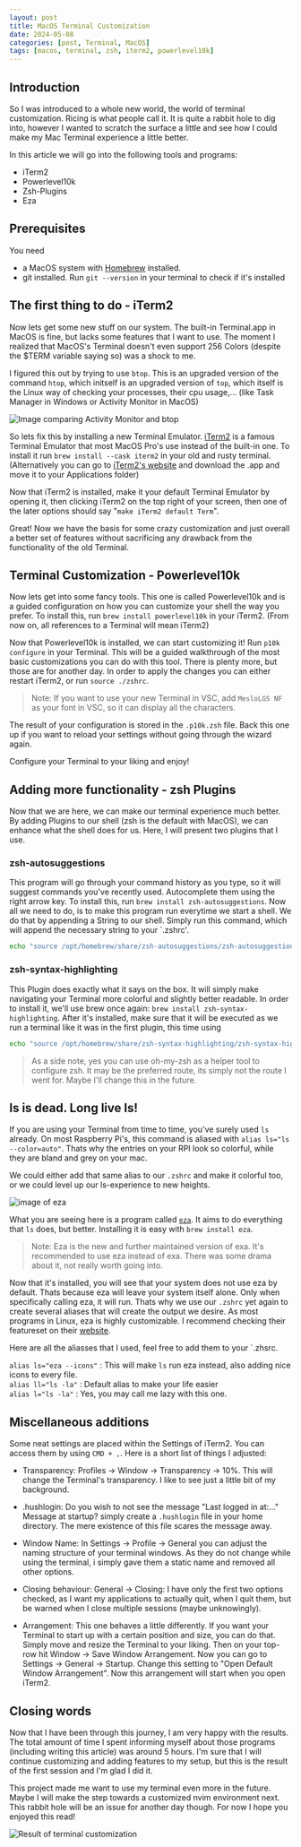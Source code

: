 ```yaml
---
layout: post
title: MacOS Terminal Customization
date: 2024-05-08
categories: [post, Terminal, MacOS]
tags: [macos, terminal, zsh, iterm2, powerlevel10k]
---
```


## Introduction

So I was introduced to a whole new world, the world of terminal customization. Ricing is what people call it.
It is quite a rabbit hole to dig into, however I wanted to scratch the surface a little and see how I could make my Mac Terminal experience a little better.

In this article we will go into the following tools and programs:
- iTerm2
- Powerlevel10k
- Zsh-Plugins
- Eza

## Prerequisites

You need
- a MacOS system with [Homebrew](https://brew.sh/) installed.
- git installed. Run `git --version` in your terminal to check if it's installed

## The first thing to do - iTerm2

Now lets get some new stuff on our system. The built-in Terminal.app in MacOS is fine, but lacks some features that I want to use.
The moment I realized that MacOS's Terminal doesn't even support 256 Colors (despite the $TERM variable saying so) was a shock to me.

I figured this out by trying to use `btop`. This is an upgraded version of the command `htop`, which initself is an upgraded version of `top`, which itself is the Linux way of checking your processes, their cpu usage,... (like Task Manager in Windows or Activity Monitor in MacOS)

![Image comparing Activity Monitor and btop](../assets/images/btop.png)

So lets fix this by installing a new Terminal Emulator.
[iTerm2](https://iterm2.com/) is a famous Terminal Emulator that most MacOS Pro's use instead of the built-in one. To install it run `brew install --cask iterm2` in your old and rusty terminal. (Alternatively you can go to [iTerm2's website](https://iterm2.com/) and download the .app and move it to your Applications folder)

Now that iTerm2 is installed, make it your default Terminal Emulator by opening it, then clicking iTerm2 on the top right of your screen, then one of the later options should say "`make iTerm2 default Term`".

Great! Now we have the basis for some crazy customization and just overall a better set of features without sacrificing any drawback from the functionality of the old Terminal.

## Terminal Customization - Powerlevel10k

Now lets get into some fancy tools. This one is called Powerlevel10k and is a guided configuration on how you can customize your shell the way you prefer. To install this, run `brew install powerlevel10k` in your iTerm2. (From now on, all references to a Terminal will mean iTerm2)

Now that Powerlevel10k is installed, we can start customizing it!
Run `p10k configure` in your Terminal. This will be a guided walkthrough of the most basic customizations you can do with this tool. There is plenty more, but those are for another day. In order to apply the changes you can either restart iTerm2, or run `source ./zshrc`. 

> Note: If you want to use your new Terminal in VSC, add `MesloLGS NF` as your font in VSC, so it can display all the characters.

The result of your configuration is stored in the `.p10k.zsh` file. Back this one up if you want to reload your settings without going through the wizard again.

Configure your Terminal to your liking and enjoy!

## Adding more functionality - zsh Plugins

Now that we are here, we can make our terminal experience much better. By adding Plugins to our shell (zsh is the default with MacOS), we can enhance what the shell does for us. Here, I will present two plugins that I use.

### zsh-autosuggestions
This program will go through your command history as you type, so it will suggest commands you've recently used. Autocomplete them using the right arrow key. To install this, run `brew install zsh-autosuggestions`.
Now all we need to do, is to make this program run everytime we start a shell. We do that by appending a String to our shell. Simply run this command, which will append the necessary string to your `.zshrc'. 
```sh
echo "source /opt/homebrew/share/zsh-autosuggestions/zsh-autosuggestions.zsh" >> ~/.zshrc
```

### zsh-syntax-highlighting
This Plugin does exactly what it says on the box. It will simply make navigating your Terminal more colorful and slightly better readable. In order to install it, we'll use brew once again: `brew install zsh-syntax-highlighting`. After it's installed, make sure that it will be executed as we run a terminal like it was in the first plugin, this time using 
```sh
echo "source /opt/homebrew/share/zsh-syntax-highlighting/zsh-syntax-highlighting.zsh" >> ~/.zshrc`
```

> As a side note, yes you can use oh-my-zsh as a helper tool to configure zsh. It may be the preferred route, its simply not the route I went for. Maybe I'll change this in the future.

## ls is dead. Long live ls!

If you are using your Terminal from time to time, you've surely used `ls` already. On most Raspberry Pi's, this command is aliased with `alias ls="ls --color=auto"`. Thats why the entries on your RPI look so colorful, while they are bland and grey on your mac.

We could either add that same alias to our `.zshrc` and make it colorful too, or we could level up our ls-experience to new heights.

![image of eza](../assets/images/eza.png)

What you are seeing here is a program called [`eza`](https://github.com/eza-community/eza). It aims to do everything that `ls` does, but better. Installing it is easy with `brew install eza`.

> Note: Eza is the new and further maintained version of exa. It's recommended to use eza instead of exa. There was some drama about it, not really worth going into.

Now that it's installed, you will see that your system does not use eza by default. Thats because eza will leave your system itself alone. Only when specifically calling eza, it will run. Thats why we use our `.zshrc` yet again to create several aliases that will create the output we desire. As most programs in Linux, eza is highly customizable. I recommend checking their featureset on their [website](https://github.com/eza-community/eza).

Here are all the aliasses that I used, feel free to add them to your `.zhsrc.


`alias ls="eza --icons"` : This will make `ls` run eza instead, also adding nice icons to every file.<br>
`alias ll="ls -la"` : Default alias to make your life easier<br>
`alias l="ls -la"` : Yes, you may call me lazy with this one.


## Miscellaneous additions

Some neat settings are placed within the Settings of iTerm2. You can access them by using `CMD + ,`. Here is a short list of things I adjusted:
- Transparency: Profiles -> Window -> Transparency -> 10%. This will change the Terminal's transparency. I like to see just a little bit of my background.

- .hushlogin: Do you wish to not see the message "Last logged in at:..." Message at startup? simply create a `.hushlogin` file in your home directory. The mere existence of this file scares the message away.

- Window Name: In Settings -> Profile -> General you can adjust the naming structure of your terminal windows. As they do not change while using the terminal, i simply gave them a static name and removed all other options.

- Closing behaviour: General -> Closing: I have only the first two options checked, as I want my applications to actually quit, when I quit them, but be warned when I close multiple sessions (maybe unknowingly). 

- Arrangement: This one behaves a little differently. If you want your Terminal to start up with a certain position and size, you can do that. Simply move and resize the Terminal to your liking. Then on your top-row hit Window -> Save Window Arrangement. Now you can go to Settings -> General -> Startup. Change this setting to "Open Default Window Arrangement". Now this arrangement will start when you open iTerm2.


## Closing words

Now that I have been through this journey, I am very happy with the results. The total amount of time I spent informing myself about those programs (including writing this article) was around 5 hours. I'm sure that I will continue customizing and adding features to my setup, but this is the result of the first session and I'm glad I did it.

This project made me want to use my terminal even more in the future. Maybe I will make the step towards a customized nvim environment next. This rabbit hole will be an issue for another day though. For now I hope you enjoyed this read!

![Result of terminal customization](../assets/images/terminal-result.png)